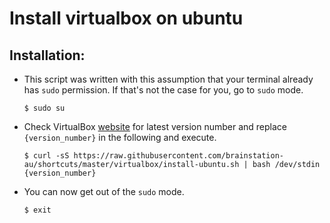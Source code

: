 # Install virtualbox on ubuntu

## Installation:
- This script was written with this assumption that your terminal already has `sudo` permission. If that's not the case for you, go to `sudo` mode.
  ```
  $ sudo su
  ```
- Check VirtualBox [website](https://www.virtualbox.org/wiki/Linux_Downloads) for latest version number and replace `{version_number}` in the following and execute.
  ```
  $ curl -sS https://raw.githubusercontent.com/brainstation-au/shortcuts/master/virtualbox/install-ubuntu.sh | bash /dev/stdin {version_number}
  ```
- You can now get out of the `sudo` mode.
  ```
  $ exit
  ```
